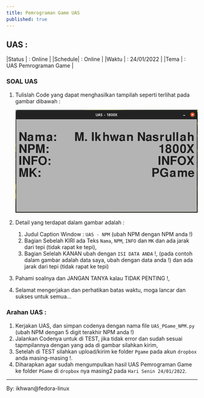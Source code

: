 ```yaml
---
title: Pemrograman Game UAS
published: true
---
```



## UAS  :

|Status  | : Online               |
|Schedule| : Online               |
|Waktu   | : 24/01/2022           |
|Tema    | : UAS Pemrograman Game |


### SOAL UAS

1. Tulislah Code yang dapat menghasilkan tampilah seperti terlihat pada gambar dibawah : 

    ![pgame-uas](assets/reff/pgame/pgame_uas-2022.png)

2. Detail yang terdapat dalam gambar adalah : 
    1. Judul Caption Window : `UAS - NPM` (ubah NPM dengan NPM anda !)
    2. Bagian Sebelah KIRI ada Teks `Nama`, `NPM`, `INFO` dan `MK` dan ada jarak dari tepi (tidak rapat ke tepi),
    3. Bagian Selelah KANAN ubah dengan `ISI DATA ANDA` !, (pada contoh dalam gambar adalah data saya, ubah dengan data anda !) dan ada jarak dari tepi (tidak rapat ke tepi)

3. Pahami soalnya dan JANGAN TANYA kalau TIDAK PENTING !,

4. Selamat mengerjakan dan perhatikan batas waktu, moga lancar dan sukses untuk semua...



### Arahan UAS : 

1. Kerjakan UAS, dan simpan codenya dengan nama file `UAS_PGame_NPM.py` (ubah NPM dengan 5 digit terakhir NPM anda !)
2. Jalankan Codenya untuk di TEST, jika tidak error dan sudah sesuai tapmpilannya dengan yang ada di gambar silahkan kirim,
3. Setelah di TEST silahkan upload/kirim ke folder `Pgame` pada akun `dropbox` anda masing-masing !.
4. Diharapkan agar sudah mengumpulkan hasil UAS Pemrograman Game ke folder `PGame` di `dropbox` nya masing2 pada `Hari Senin 24/01/2022`.


***
By: ikhwan@fedora-linux